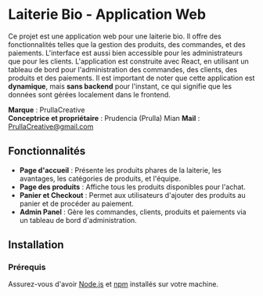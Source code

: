 # Laiterie Bio - Application Web

Ce projet est une application web pour une laiterie bio. Il offre des fonctionnalités telles que la gestion des produits, des commandes, et des paiements. L'interface est aussi bien accessible pour les administrateurs que pour les clients. L'application est construite avec React, en utilisant un tableau de bord pour l'administration des commandes, des clients, des produits et des paiements. Il est important de noter que cette application est **dynamique**, mais **sans backend** pour l'instant, ce qui signifie que les données sont gérées localement dans le frontend.

**Marque** : PrullaCreative  
**Conceptrice et propriétaire** : Prudencia (Prulla) Mian
**Mail** : PrullaCreative@gmail.com
  

## Fonctionnalités

- **Page d'accueil** : Présente les produits phares de la laiterie, les avantages, les catégories de produits, et l'équipe.
- **Page des produits** : Affiche tous les produits disponibles pour l'achat.
- **Panier et Checkout** : Permet aux utilisateurs d'ajouter des produits au panier et de procéder au paiement.
- **Admin Panel** : Gère les commandes, clients, produits et paiements via un tableau de bord d'administration.

## Installation

### Prérequis

Assurez-vous d'avoir [Node.js](https://nodejs.org/) et [npm](https://www.npmjs.com/) installés sur votre machine.

